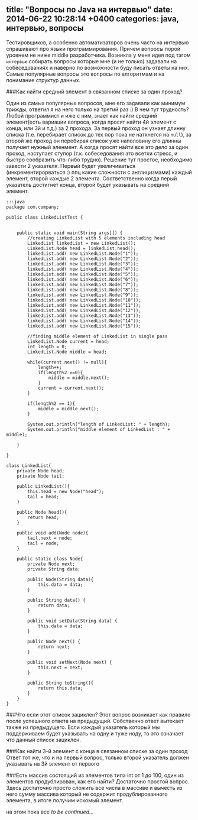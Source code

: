 title: "Вопросы по Java на интервью"
date: 2014-06-22 10:28:14 +0400
categories: java, интервью, вопросы
---
Тестировщиков, а особенно автоматизаторов очень часто на интервью спрашивают про языки программирования. Причем вопросы порой уровнем не ниже middle разработчика. Возникла у меня идея под тэгом `интервью` собирать вопросы которые мне (и не только) задавали на собеседованиях и наверно по возможности буду писать ответы на них. Самые популярные вопросы  это вопросы по алгоритмам и на понимание структур данных.


###Как найти средний элемент в связанном списке за один проход?
<!--more-->
Один из самых популярных вопросов, мне его задавали как минимум трижды, ответил я на него только на третий раз :)
В чем тут трудность? Любой программист и иже с ним, знает как найти средний элемент(есть вариации вопроса, когда просят найти 4й элемент с конца, или 3й и т.д.) за 2 прохода. За первый проход он узнает длинну списка (т.е. перебирает список до тех пор пока не наткнется на `null`), за второй же проход он перебирая список уже наполовину его длинны получает нужный эленмент. А когда просят найти все это дело за один проход, наступает ступор (т.к. собеседования это всетки стресс, и быстро сообразить что-либо трудно). Решение тут простое, необходимо завести 2 указателя. Первый будет увеличиваться (инкрементирорваться :) ппц  какие сложности с англицизмами) каждый элемент, второй каждые 2 элемента. Соответственно когда перый указатель достигнет конца, второй будет указывать на средний элемент.

    :::java
    package com.company;

    public class LinkedListTest {


        public static void main(String args[]) {
            //creating LinkedList with 5 elements including head
            LinkedList linkedList = new LinkedList();
            LinkedList.Node head = linkedList.head();
            linkedList.add( new LinkedList.Node("1"));
            linkedList.add( new LinkedList.Node("2"));
            linkedList.add( new LinkedList.Node("3"));
            linkedList.add( new LinkedList.Node("4"));
            linkedList.add( new LinkedList.Node("5"));
            linkedList.add( new LinkedList.Node("6"));
            linkedList.add( new LinkedList.Node("7"));
            linkedList.add( new LinkedList.Node("8"));
            linkedList.add( new LinkedList.Node("9"));
            linkedList.add( new LinkedList.Node("10"));
            linkedList.add( new LinkedList.Node("11"));
            linkedList.add( new LinkedList.Node("12"));
            linkedList.add( new LinkedList.Node("13"));
            linkedList.add( new LinkedList.Node("14"));
            linkedList.add( new LinkedList.Node("15"));

            //finding middle element of LinkedList in single pass
            LinkedList.Node current = head;
            int length = 0;
            LinkedList.Node middle = head;

            while(current.next() != null){
                length++;
                if(length%2 ==0){
                    middle = middle.next();
                }
                current = current.next();
            }

            if(length%2 == 1){
                middle = middle.next();
            }

            System.out.println("length of LinkedList: " + length);
            System.out.println("middle element of LinkedList : " + middle);

        }

    }

    class LinkedList{
        private Node head;
        private Node tail;

        public LinkedList(){
            this.head = new Node("head");
            tail = head;
        }

        public Node head(){
            return head;
        }

        public void add(Node node){
            tail.next = node;
            tail = node;
        }

        public static class Node{
            private Node next;
            private String data;

            public Node(String data){
                this.data = data;
            }

            public String data() {
                return data;
            }

            public void setData(String data) {
                this.data = data;
            }

            public Node next() {
                return next;
            }

            public void setNext(Node next) {
                this.next = next;
            }

            public String toString(){
                return this.data;
            }
        }
    }

###Что если этот список зациклен?
Этот вопрос возникает как правило после успешного ответа на предыдущий. Собственно ответ вытекает также из предыдущего. Если каждый указатель который мы поддерживаем будет указывать на одну и туже ноду, то это означает что данный список зациклен.

###Как найти 3-й элемент с конца в связанном списке за один проход
Ответ тот же, что и на первый вопрос, только второй указатель должен указывать на 3й элемент от первого

###Есть массив состоящий из элементов типа int от 1 до 100, один из элементов продублирован, как его найти?
Достаточно простой вопрос. Здесь достаточно просто сложить все числа в массиве и вычесть из него сумму массива который не содержит продублированного элемента, в итоге получим искомый элемент.

на этом пока все *to be continued...*

